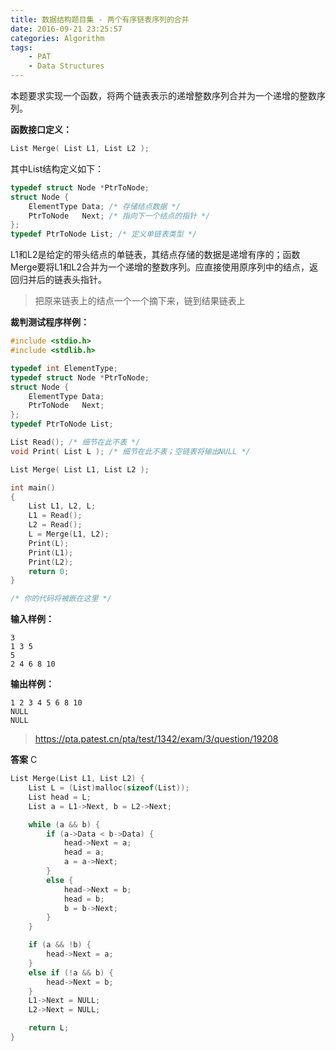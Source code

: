 ```yaml
---
title: 数据结构题目集 - 两个有序链表序列的合并
date: 2016-09-21 23:25:57
categories: Algorithm
tags: 
	- PAT
	- Data Structures
---
```

本题要求实现一个函数，将两个链表表示的递增整数序列合并为一个递增的整数序列。
<!-- more -->

**函数接口定义：**
```c
List Merge( List L1, List L2 );
```
其中List结构定义如下：
```c
typedef struct Node *PtrToNode;
struct Node {
    ElementType Data; /* 存储结点数据 */
    PtrToNode   Next; /* 指向下一个结点的指针 */
};
typedef PtrToNode List; /* 定义单链表类型 */
```
L1和L2是给定的带头结点的单链表，其结点存储的数据是递增有序的；函数Merge要将L1和L2合并为一个递增的整数序列。应直接使用原序列中的结点，返回归并后的链表头指针。
> 把原来链表上的结点一个一个摘下来，链到结果链表上

**裁判测试程序样例：**
```c
#include <stdio.h>
#include <stdlib.h>

typedef int ElementType;
typedef struct Node *PtrToNode;
struct Node {
    ElementType Data;
    PtrToNode   Next;
};
typedef PtrToNode List;

List Read(); /* 细节在此不表 */
void Print( List L ); /* 细节在此不表；空链表将输出NULL */

List Merge( List L1, List L2 );

int main()
{
    List L1, L2, L;
    L1 = Read();
    L2 = Read();
    L = Merge(L1, L2);
    Print(L);
    Print(L1);
    Print(L2);
    return 0;
}

/* 你的代码将被嵌在这里 */
```
**输入样例：**
```
3
1 3 5
5
2 4 6 8 10
```
**输出样例：**
```
1 2 3 4 5 6 8 10 
NULL
NULL
```

> https://pta.patest.cn/pta/test/1342/exam/3/question/19208


**答案**
C
```c
List Merge(List L1, List L2) {
	List L = (List)malloc(sizeof(List));
	List head = L;
	List a = L1->Next, b = L2->Next;

	while (a && b) {
		if (a->Data < b->Data) {
			head->Next = a;
			head = a;
			a = a->Next;
		}
		else {
			head->Next = b;
			head = b;
			b = b->Next;
		}
	}

	if (a && !b) {
		head->Next = a;
	}
	else if (!a && b) {
		head->Next = b;
	}
	L1->Next = NULL;
	L2->Next = NULL;

	return L;
}
```